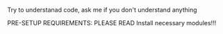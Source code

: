 
Try to understanad code, ask me if you don't understand anything

PRE-SETUP REQUIREMENTS: PLEASE READ
Install necessary modules!!!

